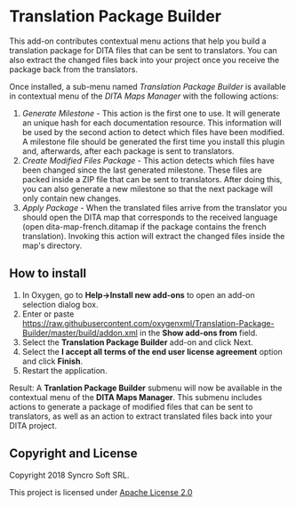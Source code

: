 # Translation Package Builder
This add-on contributes contextual menu actions that help you build a translation package for DITA files that can be sent to translators. You can also extract the changed files back into your project once you receive the package back from the translators.

Once installed, a sub-menu named *Translation Package Builder* is available in contextual menu of the *DITA Maps Manager* with the following actions:
1. *Generate Milestone* - This action is the first one to use. It will generate an unique hash for each documentation resource. This information will be used by the second action to detect which files have been modified. A milestone file should be generated the first time you install this plugin and, afterwards, after each package is sent to translators.
2. *Create Modified Files Package* - This action detects which files have been changed since the last generated milestone. These files are packed inside a ZIP file that can be sent to translators. After doing this, you can also generate a new milestone so that the next package will only contain new changes.
3. *Apply Package* - When  the translated files arrive from the translator you should open the DITA map that corresponds to the received language (open dita-map-french.ditamap if the package contains the french translation). Invoking this action will extract the changed files inside the map's directory.

How to install
--------------
1. In Oxygen, go to **Help->Install new add-ons** to open an add-on selection dialog box.
2. Enter or paste https://raw.githubusercontent.com/oxygenxml/Translation-Package-Builder/master/build/addon.xml in the **Show add-ons from** field.
3. Select the **Translation Package Builder** add-on and click Next.
4. Select the **I accept all terms of the end user license agreement** option and click **Finish**.
5. Restart the application.

Result: A **Tranlation Package Builder** submenu will now be available in the contextual menu of the **DITA Maps Manager**. This submenu includes actions to generate a package of modified files that can be sent to translators, as well as an action to extract translated files back into your DITA project.

Copyright and License
---------------------
Copyright 2018 Syncro Soft SRL.

This project is licensed under [Apache License 2.0](https://github.com/oxygenxml/oxygen-dita-translation-package-builder/blob/master/LICENSE)
